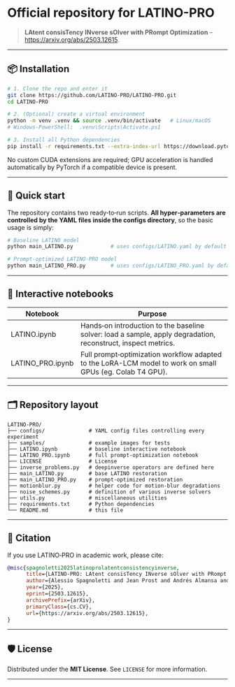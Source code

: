 # Official repository for **LATINO-PRO**

> **LAtent consisTency INverse sOlver with PRompt Optimization** – <https://arxiv.org/abs/2503.12615>.

---

## 📦 Installation

```bash
# 1. Clone the repo and enter it
git clone https://github.com/LATINO-PRO/LATINO-PRO.git
cd LATINO-PRO

# 2. (Optional) create a virtual environment
python -m venv .venv && source .venv/bin/activate   # Linux/macOS
# Windows-PowerShell:  .venv\Scripts\Activate.ps1

# 3. Install all Python dependencies
pip install -r requirements.txt --extra-index-url https://download.pytorch.org/whl/cu121
```

No custom CUDA extensions are required; GPU acceleration is handled automatically by PyTorch if a compatible device is present.

---

## 🚀 Quick start

The repository contains two ready‑to‑run scripts. **All hyper‑parameters are controlled by the YAML files inside the **configs** directory**, so the basic usage is simply:

```bash
# Baseline LATINO model
python main_LATINO.py            # uses configs/LATINO.yaml by default

# Prompt‑optimized LATINO‑PRO model
python main_LATINO_PRO.py        # uses configs/LATINO_PRO.yaml by default
```

---

## 📓 Interactive notebooks

| Notebook           | Purpose                                                                                                       |
| ------------------ | ------------------------------------------------------------------------------------------------------------- |
| LATINO.ipynb       | Hands‑on introduction to the baseline solver: load a sample, apply degradation, reconstruct, inspect metrics. |
| LATINO_PRO.ipynb   | Full prompt‑optimization workflow adapted to the LoRA-LCM model to work on small GPUs (eg. Colab T4 GPU).     |

---

## 🗂️ Repository layout

```
LATINO-PRO/
├── configs/              # YAML config files controlling every experiment
├── samples/              # example images for tests
├── LATINO.ipynb          # baseline interactive notebook
├── LATINO_PRO.ipynb      # full prompt‑optimization notebook
├── LICENSE               # License
├── inverse_problems.py   # deepinverse operators are defined here
├── main_LATINO.py        # base LATINO restoration
├── main_LATINO_PRO.py    # prompt‑optimized restoration
├── motionblur.py         # helper code for motion‑blur degradations
├── noise_schemes.py      # definition of various inverse solvers
├── utils.py              # miscellaneous utilities
├── requirements.txt      # Python dependencies
└── README.md             # this file
```

---

## 📄 Citation

If you use LATINO‑PRO in academic work, please cite:

```bibtex
@misc{spagnoletti2025latinoprolatentconsistencyinverse,
      title={LATINO-PRO: LAtent consisTency INverse sOlver with PRompt Optimization}, 
      author={Alessio Spagnoletti and Jean Prost and Andrés Almansa and Nicolas Papadakis and Marcelo Pereyra},
      year={2025},
      eprint={2503.12615},
      archivePrefix={arXiv},
      primaryClass={cs.CV},
      url={https://arxiv.org/abs/2503.12615}, 
}
```

---

## 🛡️ License

Distributed under the **MIT License**. See `LICENSE` for more information.

---
